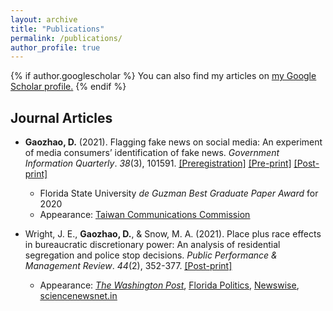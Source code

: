 ```yaml
---
layout: archive
title: "Publications"
permalink: /publications/
author_profile: true
---
```


{% if author.googlescholar %}
  You can also find my articles on <u><a href="{{author.googlescholar}}">my Google Scholar profile</a>.</u>
{% endif %}
## Journal Articles
* **Gaozhao, D.** (2021). Flagging fake news on social media: An experiment of media consumers’ identification of fake news. _Government Information Quarterly_. _38_(3), 101591. <a href="https://osf.io/r5wte" target="_blank"><u>[Preregistration]</u></a> <a href="https://www.researchgate.net/publication/345413560_Flagging_fake_news_on_social_media_An_experiment_of_media_consumers'_identification_of_fake_news" target="_blank"><u>[Pre-print]</u></a> <a href="https://doi.org/10.1016/j.giq.2021.101591" target="_blank"><u>[Post-print]</u></a>
  - Florida State University _de Guzman Best Graduate Paper Award_ for 2020
  - Appearance: <a href="https://www.ncc.gov.tw/chinese/files/21042/5190_45998_210429_1.pdf" target="_blank"><u>Taiwan Communications Commission</u></a>

* Wright, J. E., **Gaozhao, D.**, & Snow, M. A. (2021). Place plus race effects in bureaucratic discretionary power: An analysis of residential segregation and police stop decisions. _Public Performance & Management Review_. _44_(2), 352-377. <a href="https://doi.org/10.1080/15309576.2020.1798789" target="_blank"><u>[Post-print]</u></a>
  - Appearance: <a href="https://www.washingtonpost.com/politics/2021/04/15/derek-chauvins-murder-trial-puts-local-governments-stand/" target="_blank"><u>_The Washington Post_</u></a>, <a href="https://floridapolitics.com/archives/358332-takeaways-from-tallahassee-early-voting-gratitude/" target="_blank"><u>Florida Politics</u></a>, <a href="https://www.newswise.com/politics/fsu-researcher-finds-links-between-police-searches-and-race-in-minneapolis/?article_id=736395" target="_blank"><u>Newswise</u></a>, <a href="https://sciencenewsnet.in/fsu-researcher-finds-links-between-police-searches-and-race-in-minneapolis/" target="_blank"><u>sciencenewsnet.in</u></a>
